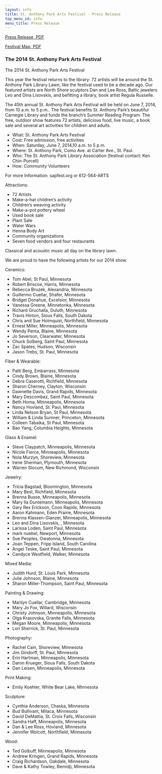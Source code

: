 ```yaml
---
layout: info
title: St. Anthony Park Arts Festival - Press Release
top_menu_id: info
menu_title: Press Release
---
```


[Press Release, PDF](/info/PressRelease2014.pdf)

[Festival Map, PDF](/info/FestivalMap2014.pdf)

### The 2014 St. Anthony Park Arts Festival

The 2014 St. Anthony Park Arts Festival

This year the festival returns to the library: 
72 artists will be around the St. Anthony Park Library Lawn,
like the festival used to be a decade ago. 
Our featured artists are North Shore sculptors Dan and Lee Ross, 
Baltic jewelers Leo and Dina Lisovskis, 
and befitting a library, book artist Regula Russelle.

The 45th annual St. Anthony Park Arts Festival 
will be held on June 7, 2014, from 10 a.m. to 5 p.m.. 
The festival benefits St. Anthony Park’s beautiful Carnegie Library 
and funds the branch’s Summer Reading Program. 
The free, outdoor show features 72 artists, delicious food, 
live music, a book sale and several art activities for children and adults.

- What: St. Anthony Park Arts Festival 
- Cost: Free admission, free activities
- When: Saturday, June 7, 2014,10 a.m. to 5 p.m.
- Where: St. Anthony Park, Como Ave. at Carter Ave., St. Paul.
- Who: The St. Anthony Park Library Association (festival contact: Ken Chin-Purcell)
- How: Community Volunteers

For more Information: sapfest.org  or  612-564-ARTS

Attractions:
- 72 Artists
- Make-a-hat children’s activity
- Children’s weaving activity
- Make-a-pot pottery wheel
- Used book sale
- Plant Sale
- Water Wars
- Henna Body Art
- Community organizations
- Seven food vendors and four restaurants

Classical and acoustic music all day on the library lawn.

We are proud to have the following artists for our 2014 show. 

Ceramics:
- Tom Abel,    St Paul, Minnesota
- Robert Briscoe,    Harris, Minnesota
- Rebecca Bruzek,    Alexandria, Minnesota
- Guillermo Cuellar,    Shafer, Minnesota
- Bridget Donahue,    Excelsior, Minnesota
- Vanessa Greene,    Minnetonka, Minnesota
- Richard Gruchalla,    Duluth, Minnesota
- Travis Hinton,    Sioux Falls, South Dakota
- Chris and Sue Holmquist,    Northfield, Minnesota
- Ernest Miller,    Minneapolis, Minnesota
- Wendy Penta,    Blaine, Minnesota
- Jo Severson,    Clearwater, Minnesota
- Chuck Solberg,    Saint Paul, Minnesota
- Zac Spates,    Hudson, Wisconsin
- Jason Trebs,    St. Paul, Minnesota

Fiber & Wearable:
- Patti Berg,    Embarrass, Minnesota
- Cindy Brown,    Blaine, Minnesota
- Debra Caserotti,    Richfield, Minnesota
- Sharon Cherney,    Clayton, Wisconsin
- Dawnette Davis,    Grand Rapids, Minnesota
- Mary Descombaz,    Saint Paul, Minnesota
- Beth Homa,    Minneapolis, Minnesota
- Nancy Hovland,    St. Paul, Minnesota
- Linda Nelson Bryan,    St Paul, Minnesota
- William & Linda Sumner,    Princeton, Minnesota
- Colleen Tabaika,    St Paul, Minnesota
- Bao Yang,    Columbia Heights, Minnesota

Glass & Enamel:
- Steve Claypatch,    Minneapolis, Minnesota
- Nicole Fierce,    Minneapolis, Minnesota
- Nola Murzyn,    Shoreview, Minnesota
- Irene Sherman,    Plymouth, Minnesota
- Warren Slocum,    New Richmond, Wisconsin

Jewelry:
- Tricia Bagstad,    Bloomington, Minnesota
- Mary Best,    Richfield, Minnesota
- Brenna Busse,    Minneapolis, Minnesota
- Mary Ila Duntemann,    Minneapolis, Minnesota
- Gary Rex Erickson,    Coon Rapids, Minnesota
- Aaron Kahmann,    Eden Prairie, Minnesota
- Brenna Klassen-Glanzer,    Minneapolis, Minnesota
- Leo and Dina Lisovskis,    , Minnesota
- Larissa Loden,    Saint Paul, Minnesota
- mark nuebel,    Newport, Minnesota
- Sue Peoples,    Owatonna, Minnesota
- Joan Teppen,    Fripp Island, South Carolina
- Angel Teske,    Saint Paul, Minnesota
- Candyce Westfield,    Walker, Minnesota

Mixed Media:
- Judith Hurd,    St. Louis Park, Minnesota
- Julie Johnson,    Blaine, Minnesota
- Sharon Miller-Thompson,    Saint Paul, Minnesota

Painting & Drawing:
- Marilyn Cuellar,    Cambridge, Minnesota
- Mary Jo Fox,    Willard, Wisconsin
- Christy Johnson,    Minneapolis, Minnesota
- Olga Krasovska,    Granite Falls, Minnesota
- Megan Moore,    Minneapolis, Minnesota
- Lori Sherrick,    St. Paul, Minnesota

Photography:
- Rachel Cain,    Shoreview, Minnesota
- Jim Gindorff,    St. Paul, Minnesota
- Erin Hartman,    Minneapolis, Minnesota
- Daron Krueger,    Sioux Falls, South Dakota
- Dan Leisen,    Minneapolis, Minnesota

Print Making:
- Emily Koehler,    White Bear Lake, Minnesota

Sculpture:
- Cynthia Anderson,    Chaska, Minnesota
- Bud Bullivant,    Milaca, Minnesota
- David DeMattia,    St. Croix Falls, Wisconsin
- Sandra Haff,    Minneapolis, Minnesota
- Dan & Lee Ross,    Hovland, Minnesota
- Jennifer Wolcott,    Northfield, Minnesota

Wood:
- Ted Golbuff,    Minneapolis, Minnesota
- Andrew Kringen,    Grand Rapids, Minnesota
- Craig Richardson,    Oakdale, Minnesota
- Dave & Kathy Towley,    Bemidji, Minnesota

